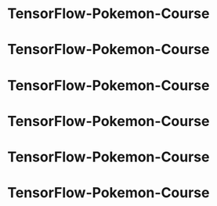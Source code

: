# TensorFlow-Pokemon-Course
# TensorFlow-Pokemon-Course
# TensorFlow-Pokemon-Course
# TensorFlow-Pokemon-Course
# TensorFlow-Pokemon-Course
# TensorFlow-Pokemon-Course
